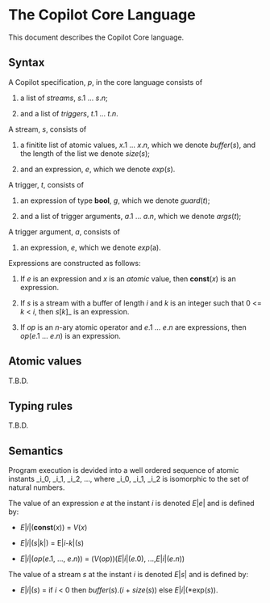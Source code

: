 The Copilot Core Language
=========================

This document describes the Copilot Core language.

Syntax
------

A Copilot specification, _p_, in the core language consists of

  1. a list of *streams*, _s_.1 ... _s_._n_;

  2. and a list of *triggers*, _t_.1 ... _t_._n_.

A stream, _s_, consists of

  1. a finitite list of atomic values, _x_.1 ... _x_._n_, which we denote
     *buffer*(_s_), and the length of the list we denote *size*(_s_);

  2. and an expression, _e_, which we denote *exp*(_s_).

A trigger, _t_, consists of

  1. an expression of type __bool__, _g_, which we denote *guard*(_t_);

  2. and a list of trigger arguments, _a_.1 ... _a_._n_, which we denote
     *args*(_t_);

A trigger argument, _a_, consists of

  1. an expression, _e_, which we denote *exp*(a).

Expressions are constructed as follows:

  1. If _e_ is an expression and _x_ is an *atomic* value,
     then __const__(_x_) is an expression.

  2. If _s_ is a stream with a buffer of length _i_ and _k_ is an integer such
     that 0 <= _k_ < _i_, then _s_[_k_]_ is an expression.

  3. If _op_ is an *n*-ary atomic operator and _e_.1 ... _e_._n_ are
     expressions, then _op_(_e_.1 ... _e_._n_) is an expression.

Atomic values
-------------

T.B.D.

Typing rules
------------

T.B.D.

Semantics
---------

Program execution is devided into a well ordered sequence of atomic instants
_i_0, _i_1, _i_2, ..., where _i_0, _i_1, _i_2 is isomorphic to the set of
natural numbers.

The value of an expression _e_ at the instant _i_ is denoted *E*|_e_| and is
defined by:

  + *E*|_i_|(__const__(_x_)) = *V*(_x_)

  + *E*|_i_|(_s_|_k_|) = E|_i_-_k_|(_s_)

  + *E*|_i_|(_op_(_e_.1, ..., _e_._n_)) =
    (*V*(_op_))(*E*|_i_|(_e_.0), ...,*E*|_i_|(_e_._n_))

The value of a stream _s_ at the instant _i_ is denoted *E*|_s_| and is defined
by:

  + *E*|_i_|(_s_) = if _i_ < 0 then *buffer*(_s_).(_i_ + *size*(_s_))
     else *E*|_i_|(*exp(_s_)).

